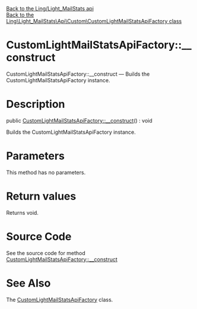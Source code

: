 [Back to the Ling/Light_MailStats api](https://github.com/lingtalfi/Light_MailStats/blob/master/doc/api/Ling/Light_MailStats.md)<br>
[Back to the Ling\Light_MailStats\Api\Custom\CustomLightMailStatsApiFactory class](https://github.com/lingtalfi/Light_MailStats/blob/master/doc/api/Ling/Light_MailStats/Api/Custom/CustomLightMailStatsApiFactory.md)


CustomLightMailStatsApiFactory::__construct
================



CustomLightMailStatsApiFactory::__construct — Builds the CustomLightMailStatsApiFactory instance.




Description
================


public [CustomLightMailStatsApiFactory::__construct](https://github.com/lingtalfi/Light_MailStats/blob/master/doc/api/Ling/Light_MailStats/Api/Custom/CustomLightMailStatsApiFactory/__construct.md)() : void




Builds the CustomLightMailStatsApiFactory instance.




Parameters
================

This method has no parameters.


Return values
================

Returns void.








Source Code
===========
See the source code for method [CustomLightMailStatsApiFactory::__construct](https://github.com/lingtalfi/Light_MailStats/blob/master/Api/Custom/CustomLightMailStatsApiFactory.php#L21-L24)


See Also
================

The [CustomLightMailStatsApiFactory](https://github.com/lingtalfi/Light_MailStats/blob/master/doc/api/Ling/Light_MailStats/Api/Custom/CustomLightMailStatsApiFactory.md) class.



